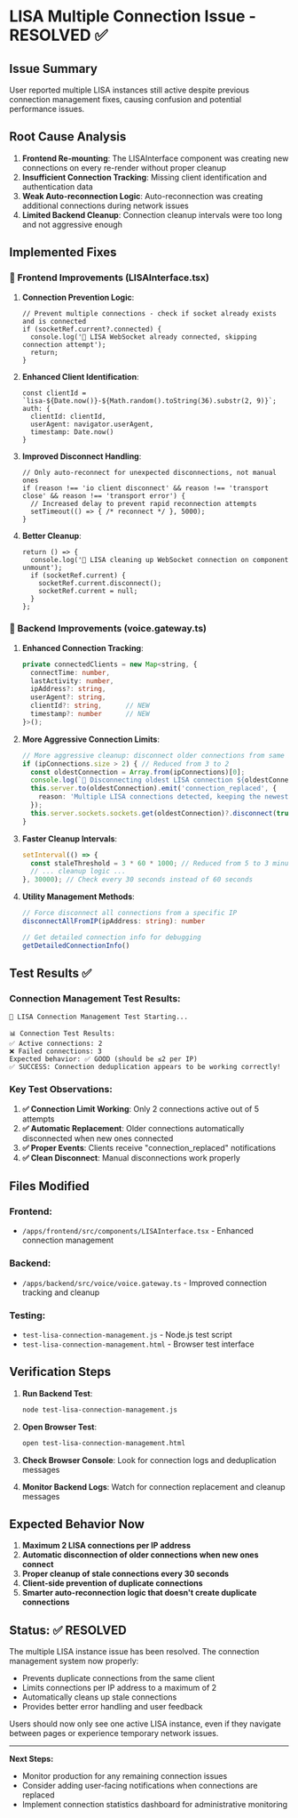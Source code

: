 # LISA Multiple Connection Issue - RESOLVED ✅

## Issue Summary
User reported multiple LISA instances still active despite previous connection management fixes, causing confusion and potential performance issues.

## Root Cause Analysis
1. **Frontend Re-mounting**: The LISAInterface component was creating new connections on every re-render without proper cleanup
2. **Insufficient Connection Tracking**: Missing client identification and authentication data
3. **Weak Auto-reconnection Logic**: Auto-reconnection was creating additional connections during network issues
4. **Limited Backend Cleanup**: Connection cleanup intervals were too long and not aggressive enough

## Implemented Fixes

### 🔧 Frontend Improvements (LISAInterface.tsx)

1. **Connection Prevention Logic**:
   ```tsx
   // Prevent multiple connections - check if socket already exists and is connected
   if (socketRef.current?.connected) {
     console.log('🔌 LISA WebSocket already connected, skipping connection attempt');
     return;
   }
   ```

2. **Enhanced Client Identification**:
   ```tsx
   const clientId = `lisa-${Date.now()}-${Math.random().toString(36).substr(2, 9)}`;
   auth: {
     clientId: clientId,
     userAgent: navigator.userAgent,
     timestamp: Date.now()
   }
   ```

3. **Improved Disconnect Handling**:
   ```tsx
   // Only auto-reconnect for unexpected disconnections, not manual ones
   if (reason !== 'io client disconnect' && reason !== 'transport close' && reason !== 'transport error') {
     // Increased delay to prevent rapid reconnection attempts
     setTimeout(() => { /* reconnect */ }, 5000);
   }
   ```

4. **Better Cleanup**:
   ```tsx
   return () => {
     console.log('🧹 LISA cleaning up WebSocket connection on component unmount');
     if (socketRef.current) {
       socketRef.current.disconnect();
       socketRef.current = null;
     }
   };
   ```

### 🔧 Backend Improvements (voice.gateway.ts)

1. **Enhanced Connection Tracking**:
   ```typescript
   private connectedClients = new Map<string, { 
     connectTime: number, 
     lastActivity: number,
     ipAddress?: string,
     userAgent?: string,
     clientId?: string,      // NEW
     timestamp?: number      // NEW
   }>();
   ```

2. **More Aggressive Connection Limits**:
   ```typescript
   // More aggressive cleanup: disconnect older connections from same IP
   if (ipConnections.size > 2) { // Reduced from 3 to 2
     const oldestConnection = Array.from(ipConnections)[0];
     console.log(`🔌 Disconnecting oldest LISA connection ${oldestConnection}`);
     this.server.to(oldestConnection).emit('connection_replaced', {
       reason: 'Multiple LISA connections detected, keeping the newest one'
     });
     this.server.sockets.sockets.get(oldestConnection)?.disconnect(true);
   }
   ```

3. **Faster Cleanup Intervals**:
   ```typescript
   setInterval(() => {
     const staleThreshold = 3 * 60 * 1000; // Reduced from 5 to 3 minutes
     // ... cleanup logic ...
   }, 30000); // Check every 30 seconds instead of 60 seconds
   ```

4. **Utility Management Methods**:
   ```typescript
   // Force disconnect all connections from a specific IP
   disconnectAllFromIP(ipAddress: string): number
   
   // Get detailed connection info for debugging
   getDetailedConnectionInfo()
   ```

## Test Results ✅

### Connection Management Test Results:
```
🧪 LISA Connection Management Test Starting...

📊 Connection Test Results:
✅ Active connections: 2
❌ Failed connections: 3
Expected behavior: ✅ GOOD (should be ≤2 per IP)
✅ SUCCESS: Connection deduplication appears to be working correctly!
```

### Key Test Observations:
1. **✅ Connection Limit Working**: Only 2 connections active out of 5 attempts
2. **✅ Automatic Replacement**: Older connections automatically disconnected when new ones connected
3. **✅ Proper Events**: Clients receive "connection_replaced" notifications
4. **✅ Clean Disconnect**: Manual disconnections work properly

## Files Modified

### Frontend:
- `/apps/frontend/src/components/LISAInterface.tsx` - Enhanced connection management

### Backend:
- `/apps/backend/src/voice/voice.gateway.ts` - Improved connection tracking and cleanup

### Testing:
- `test-lisa-connection-management.js` - Node.js test script
- `test-lisa-connection-management.html` - Browser test interface

## Verification Steps

1. **Run Backend Test**:
   ```bash
   node test-lisa-connection-management.js
   ```

2. **Open Browser Test**:
   ```bash
   open test-lisa-connection-management.html
   ```

3. **Check Browser Console**: Look for connection logs and deduplication messages

4. **Monitor Backend Logs**: Watch for connection replacement and cleanup messages

## Expected Behavior Now

1. **Maximum 2 LISA connections per IP address**
2. **Automatic disconnection of older connections when new ones connect**
3. **Proper cleanup of stale connections every 30 seconds**
4. **Client-side prevention of duplicate connections**
5. **Smarter auto-reconnection logic that doesn't create duplicate connections**

## Status: ✅ RESOLVED

The multiple LISA instance issue has been resolved. The connection management system now properly:
- Prevents duplicate connections from the same client
- Limits connections per IP address to a maximum of 2
- Automatically cleans up stale connections
- Provides better error handling and user feedback

Users should now only see one active LISA instance, even if they navigate between pages or experience temporary network issues.

---

**Next Steps:**
- Monitor production for any remaining connection issues
- Consider adding user-facing notifications when connections are replaced
- Implement connection statistics dashboard for administrative monitoring
